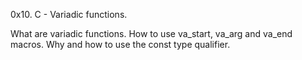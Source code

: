 0x10. C - Variadic functions.

What are variadic functions.
How to use va_start, va_arg and va_end macros.
Why and how to use the const type qualifier.